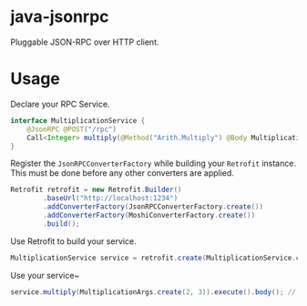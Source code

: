 # java-jsonrpc

Pluggable JSON-RPC over HTTP client.

# Usage

Declare your RPC Service.

```java
interface MultiplicationService {
    @JsonRPC @POST("/rpc")
    Call<Integer> multiply(@Method("Arith.Multiply") @Body MultiplicationArgs args);
}
```

Register the `JsonRPCConverterFactory` while building your `Retrofit` instance.
This must be done before any other converters are applied.

```java
Retrofit retrofit = new Retrofit.Builder()
        .baseUrl("http://localhost:1234")
        .addConverterFactory(JsonRPCConverterFactory.create())
        .addConverterFactory(MoshiConverterFactory.create())
        .build();
```

Use Retrofit to build your service.

```java
MultiplicationService service = retrofit.create(MultiplicationService.class);
```

Use your service~
```java
service.multiply(MultiplicationArgs.create(2, 3)).execute().body(); // -> 6
```